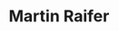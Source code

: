---
title: Martin Raifer
organization: GIScience Research Group, Heidelberg University
talk: "How to Use OpenStreetMap Data for Humanitarian Services"
---